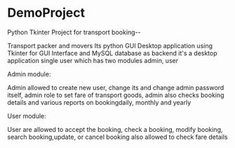# DemoProject
Python Tkinter Project for transport booking--

Transport packer and movers Its python GUI Desktop application using Tkinter 
for GUI Interface and MySQL database as backend it's a desktop application 
single user which has two modules admin, user 

Admin module:

Admin allowed to create new user, change its and change admin password itself, admin role to 
set fare of transport goods, admin also checks booking details and various 
reports on bookingdaily, monthly and yearly 

User module:

User are allowed to accept the booking, check a booking, modify booking, search booking,update, 
or cancel booking also allowed to check fare details
